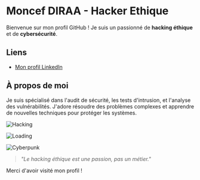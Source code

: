 # Moncef DIRAA - Hacker Ethique

Bienvenue sur mon profil GitHub ! Je suis un passionné de **hacking éthique** et de **cybersécurité**.

## Liens

- [Mon profil LinkedIn](https://www.linkedin.com/in/moncef-diraa)


## À propos de moi

Je suis spécialisé dans l'audit de sécurité, les tests d'intrusion, et l'analyse des vulnérabilités. J'adore résoudre des problèmes complexes et apprendre de nouvelles techniques pour protéger les systèmes.



![Hacking](https://media.giphy.com/media/0YSoOBhI8dsNC/giphy.gif)

![Loading](https://media.giphy.com/media/xT0xezFcW1p1sjVq3S/giphy.gif)

![Cyberpunk](https://media.giphy.com/media/26gsjCZpYhSuNOZ2w/giphy.gif)

> _"Le hacking éthique est une passion, pas un métier."_

Merci d'avoir visité mon profil !

